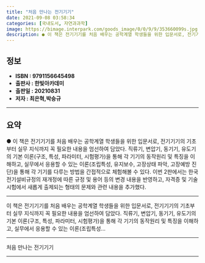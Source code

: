 ```yaml
---
title: "처음 만나는 전기기기"
date: 2021-09-08 03:58:34
categories: [국내도서, 자연과과학]
image: https://bimage.interpark.com/goods_image/0/0/9/9/353660099s.jpg
description: ● 이 책은 전기기기를 처음 배우는 공학계열 학생들을 위한 입문서로, 전기기기의 기초부터 실무 지식까지 꼭 필요한 내용을 엄선하여 담았다. 직류기, 변압기, 동기기, 유도기의 기본 이론(구조, 특성, 파라미터, 시험평가)을 통해 각 기기의 동작원리 및 특징을 이해하고, 실무에서 응용할
---
```


## **정보**

- **ISBN : 9791156645498**
- **출판사 : 한빛아카데미**
- **출판일 : 20210831**
- **저자 : 최은혁,박숭규**

------



## **요약**

●  이 책은 전기기기를 처음 배우는 공학계열 학생들을 위한 입문서로, 전기기기의 기초부터 실무 지식까지 꼭 필요한 내용을 엄선하여 담았다. 직류기, 변압기, 동기기, 유도기의 기본 이론(구조, 특성, 파라미터, 시험평가)을 통해 각 기기의 동작원리 및 특징을 이해하고, 실무에서 응용할 수 있는 이론(조립특성, 유지보수, 고장상태 파악, 고장예방 진단)을 통해 각 기기를 다루는 방법을 간접적으로 체험해볼 수 있다. 이번 2판에서는 한국전기설비규정의 재개정에 따른 규정 및 용어 등의 변경 내용을 반영하고, 자격증 및 기술시험에서 새롭게 출제되는 형태의 문제와 관련 내용을 추가했다.

------

이 책은 전기기기를 처음 배우는 공학계열 학생들을 위한 입문서로, 전기기기의 기초부터 실무 지식까지 꼭 필요한 내용을 엄선하여 담았다. 직류기, 변압기, 동기기, 유도기의 기본 이론(구조, 특성, 파라미터, 시험평가)을 통해 각 기기의 동작원리 및 특징을 이해하고, 실무에서 응용할 수 있는 이론(조립특성... 

------


처음 만나는 전기기기 

------


